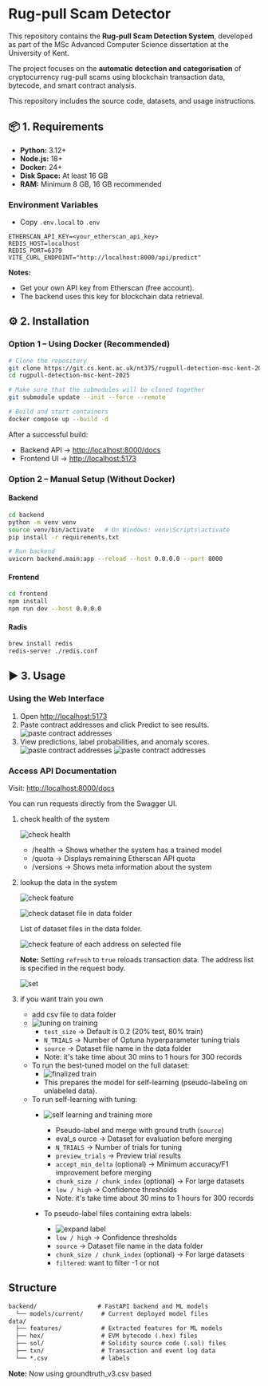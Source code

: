 # Rug-pull Scam Detector

This repository contains the **Rug-pull Scam Detection System**, developed as part of the MSc Advanced Computer Science dissertation at the University of Kent.

The project focuses on the **automatic detection and categorisation** of cryptocurrency rug-pull scams using blockchain transaction data, bytecode, and smart contract analysis.

This repository includes the source code, datasets, and usage instructions.

## 📦 1. Requirements

- **Python:** 3.12+
- **Node.js:** 18+
- **Docker:** 24+
- **Disk Space:** At least 16 GB
- **RAM:** Minimum 8 GB, 16 GB recommended

### Environment Variables

- Copy `.env.local` to `.env`

```env
ETHERSCAN_API_KEY=<your_etherscan_api_key>
REDIS_HOST=localhost
REDIS_PORT=6379
VITE_CURL_ENDPOINT="http://localhost:8000/api/predict"
```

**Notes:**

- Get your own API key from Etherscan (free account).
- The backend uses this key for blockchain data retrieval.

## ⚙️ 2. Installation

### **Option 1 – Using Docker (Recommended)**

```bash
# Clone the repository
git clone https://git.cs.kent.ac.uk/nt375/rugpull-detection-msc-kent-2025.git
cd rugpull-detection-msc-kent-2025

# Make sure that the submodules will be cloned together
git submodule update --init --force --remote

# Build and start containers
docker compose up --build -d
```

After a successful build:

- Backend API → <http://localhost:8000/docs>
- Frontend UI → <http://localhost:5173>

### Option 2 – Manual Setup (Without Docker)

#### Backend

```bash
cd backend
python -m venv venv
source venv/bin/activate   # On Windows: venv\Scripts\activate
pip install -r requirements.txt

# Run backend
uvicorn backend.main:app --reload --host 0.0.0.0 --port 8000
```

#### Frontend

```bash
cd frontend
npm install
npm run dev --host 0.0.0.0
```

#### Radis

```bash
brew install redis
redis-server ./redis.conf
```

## ▶️ 3. Usage

### Using the Web Interface

1. Open <http://localhost:5173>
2. Paste contract addresses and click Predict to see results.
![paste contract addresses](/snapshots/1.png)
3. View predictions, label probabilities, and anomaly scores.
![paste contract addresses](/snapshots/7.png)
![paste contract addresses](/snapshots/8.png)

### Access API Documentation

Visit: <http://localhost:8000/docs>

You can run requests directly from the Swagger UI.

1. check health of the system

    ![check health](/snapshots/2.png)

    - /health → Shows whether the system has a trained model
    - /quota → Displays remaining Etherscan API quota
    - /versions → Shows meta information about the system

2. lookup the data in the system

    ![check feature](/snapshots/3.png)

    ![check dataset file in data folder](/snapshots/4.png)

    List of dataset files in the data folder.

    ![check feature of each address on selected file](/snapshots/5.png)

    **Note:** Setting `refresh` to `true` reloads transaction data. The address list is specified in the request body.

    ![set](/snapshots/6.png)

3. if you want train you own

    - add csv file to data folder
    - ![tuning on training](/snapshots/9.png)
      - `test_size` → Default is 0.2 (20% test, 80% train)
      - `N_TRIALS` → Number of Optuna hyperparameter tuning trials
      - `source` → Dataset file name in the data folder
      - Note: it's take time about 30 mins to 1 hours for 300 records
    - To run the best-tuned model on the full dataset:
      - ![finalized train](/snapshots/10.png)
      - This prepares the model for self-learning (pseudo-labeling on unlabeled data).
    - To run self-learning with tuning:
      - ![self learning and training more](/snapshots/11.png)
        - Pseudo-label and merge with ground truth (`source`)
        - eval_s  ource → Dataset for evaluation before merging
        - `N_TRIALS` → Number of trials for tuning
        - `preview_trials` → Preview trial results
        - `accept_min_delta` (optional) → Minimum accuracy/F1 improvement before merging
        - `chunk_size / chunk_index` (optional) → For large datasets
        - `low / high` → Confidence thresholds
        - Note: it's take time about 30 mins to 1 hours for 300 records

      - To pseudo-label files containing extra labels:
        - ![expand label](/snapshots/12.png)
        - `low / high` → Confidence thresholds
        - `source` → Dataset file name in the data folder
        - `chunk_size / chunk_index` (optional) → For large datasets
        - `filtered`: want to filter -1 or not

## Structure

```txt
backend/                 # FastAPI backend and ML models
  └── models/current/     # Current deployed model files
data/
  ├── features/           # Extracted features for ML models
  ├── hex/                # EVM bytecode (.hex) files
  ├── sol/                # Solidity source code (.sol) files
  ├── txn/                # Transaction and event log data
  └── *.csv               # labels
```

**Note:** Now using groundtruth_v3.csv based
